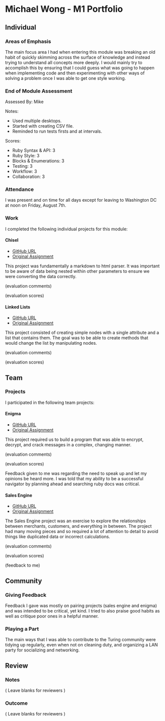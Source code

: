 # Michael Wong - M1 Portfolio

## Individual

### Areas of Emphasis

The main focus area I had when entering this module was breaking an old habit of quickly skimming across the surface of knowledge and instead trying to understand all concepts more deeply. I would mainly try to accomplish this by ensuring that I could guess what was going to happen when implementing code and then experimenting with other ways of solving a problem once I was able to get one style working.

### End of Module Assessment

Assessed By: Mike

Notes:

* Used multiple desktops.
* Started with creating CSV file.
* Reminded to run tests firsts and at intervals.

Scores:

* Ruby Syntax & API: 3
* Ruby Style: 3
* Blocks & Enumerations: 3
* Testing: 3
* Workflow: 3
* Collaboration: 3

### Attendance

I was present and on time for all days except for leaving to Washington DC at noon on Friday, August 7th.

### Work

I completed the following individual projects for this module:

#### Chisel

* [GitHub URL](https://github.com/Kealii/Chisel)
* [Original Assignment](https://github.com/turingschool/curriculum/blob/master/source/projects/chisel.markdown)

This project was fundamentally a markdown to html parser. It was important to be aware of data being nested within other parameters to ensure we were converting the data correctly.

(evaluation comments)

(evaluation scores)

#### Linked Lists

* [GitHub URL](https://github.com/Kealii/LinkedLists)
* [Original Assignment](https://github.com/turingschool/challenges/blob/master/linked_lists.markdown)

This project consisted of creating simple nodes with a single attribute and a list that contains them. The goal was to be able to create methods that would change the list by manipulating nodes.

(evaluation comments)

(evaluation scores)

## Team

### Projects

I participated in the following team projects:

#### Enigma

* [GitHub URL](https://github.com/Kealii/Enigma)
* [Original Assignment](http://tutorials.jumpstartlab.com/projects/enigma.html)

This project required us to build a program that was able to encrypt, decrypt, and crack messages in a complex, changing manner.

(evaluation comments)

(evaluation scores)

Feedback given to me was regarding the need to speak up and let my opinions be heard more. I was told that my ability to be a successful navigator by planning ahead and searching ruby docs was critical.

#### Sales Engine

* [GitHub URL](https://github.com/Kealii/sales_engine)
* [Original Assignment](https://github.com/turingschool/curriculum/blob/master/source/projects/sales_engine.markdown)

The Sales Engine project was an exercise to explore the relationships between merchants, customers, and everything in between. The project had many moving pieces and so required a lot of attention to detail to avoid things like duplicated data or incorrect calculations.

(evaluation comments)

(evaluation scores)

(feedback to me)

## Community

### Giving Feedback

Feedback I gave was mostly on pairing projects (sales engine and enigma) and was intended to be critical, yet kind. I tried to also praise good habits as well as critique poor ones in a helpful manner.

### Playing a Part

The main ways that I was able to contribute to the Turing community were tidying up regularly, even when not on cleaning duty, and organizing a LAN party for socializing and networking.

## Review

### Notes

( Leave blanks for reviewers )

### Outcome

( Leave blanks for reviewers )
